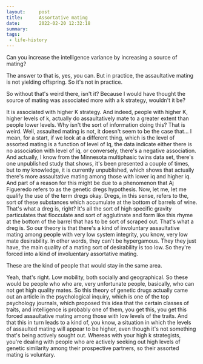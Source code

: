 ```yaml
---
layout:     post
title:      Assortative mating
date:       2022-02-20 12:32:18
summary:    
tags:
 - life-history
---
```


Can you increase the intelligence variance by increasing a source of mating?

The answer to that is, yes, you can. But in practice, the assaultative mating is not yielding offspring. So it's not in practice. 

So without that's weird there, isn't it? Because I would have thought the source of mating was associated more with a k strategy, wouldn't it be?

It is associated with higher K strategy. And indeed, people with higher K, higher levels of k, actually do assaultatively mate to a greater extent than people lower levels. Why isn't the sort of information doing this? That is weird. Well, assaulted mating is not, it doesn't seem to be the case that... I mean, for a start, if we look at a different thing, which is the level of assorted mating is a function of level of Iq, the data indicate either there is no association with level of iq, or conversely, there's a negative association. And actually, I know from the Minnesota multiphasic twins data set, there's one unpublished study that shows, it's been presented a couple of times, but to my knowledge, it is currently unpublished, which shows that actually there's more assaultative mating among those with lower iq and higher iq. And part of a reason for this might be due to a phenomenon that Aj Figueredo refers to as the genetic dregs hypothesis. Now, let me, let me qualify the use of the term dregs okay. Dregs, in this sense, refers to the, sort of these substances which accumulate at the bottom of barrels of wine. That's what a dreg is, right? It's all the sort of high specific gravity particulates that flocculate and sort of agglutinate and form like this rhyme at the bottom of the barrel that has to be sort of scraped out. That's what a dreg is. So our theory is that there's a kind of involuntary assaultative mating among people with very low system integrity, you know, very low mate desirability. In other words, they can't be hypergamous. They they just have, the main quality of a mating sort of desirability is too low. So they're forced into a kind of involuentary assortative mating. 

These are the kind of people that would stay in the same area. 

Yeah, that's right. Low mobility, both socially and geographical. So these would be people who who are, very unfortunate people, basically, who can not get high quality mates. So this theory of genetic drugs actually came out an article in the psychological inquiry, which is one of the top psychology journals, which proposed this idea that the certain classes of traits, and intelligence is probably one of them, you get this, you get this forced assaultative mating among those with low levels of the traits. And that this in turn leads to a kind of, you know, a situation in which the levels of assaulted mating will appear to be higher, even though it's not something that's being actively sought out. Whereas with your high k strategists, you're dealing with people who are actively seeking out high levels of genetic similarity among their prospective partners, so their assorted mating is voluntary.